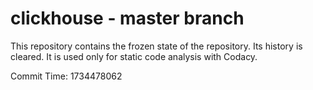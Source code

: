 # clickhouse - master branch

This repository contains the frozen state of the repository.
Its history is cleared. It is used only for static code
analysis with Codacy.

Commit Time: 1734478062
